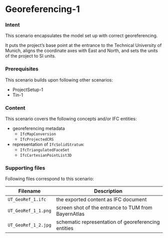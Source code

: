 
# Georeferencing-1

### Intent

This scenario encapsulates the model set up with correct georeferencing. 

It puts the project’s base point at the entrance to the Technical University of Munich,
 aligns the coordinate axes with East and North,
 and sets the units of the project to SI units. 

### Prerequisites

This scenario builds upon following other scenarios:
- ProjectSetup-1
- Tin-1

### Content

This scenario covers the following concepts and/or IFC entities:
- georeferencing metadata
  - `IfcMapConversion`
  - `IfcProjectedCRS`
- representation of `IfcSolidStratum`:
  - `IfcTriangulatedFaceSet`
  - `IfcCartesianPointList3D`

### Supporting files

Following files correspond to this scenario:

| Filename                          | Description                               |
|-----------------------------------|-------------------------------------------|
| `UT_GeoRef_1.ifc`                 | the exported content as IFC document      |
| `UT_GeoRef_1_1.png`               | screen shot of the entrance to TUM from BayernAtlas |
| `UT_GeoRef_1_2.jpg`               | schematic representation of georeferencing entities |
